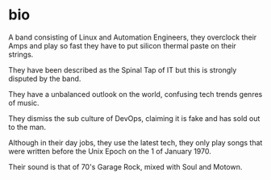 # bio

A band consisting of Linux and Automation Engineers, they overclock their Amps and play so fast they have to put silicon thermal paste on their strings.

They have been described as the Spinal Tap of IT but this is strongly disputed by the band.

They have a unbalanced outlook on the world, confusing tech trends genres of music.

They dismiss the sub culture of DevOps, claiming it is fake and has sold out to the man.

Although in their day jobs, they use the latest tech, they only play songs that were written before the Unix Epoch on the 1 of January 1970.

Their sound is that of 70's Garage Rock, mixed with Soul and Motown.

